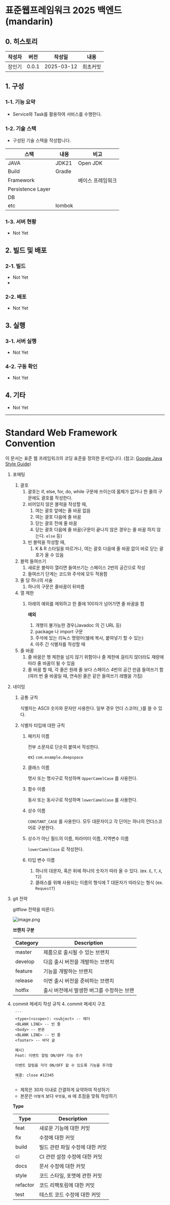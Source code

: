 # 표준웹프레임워크 2025 백엔드(mandarin)

## 0. 히스토리

| 작성자 | 버전  | 작성일        | 내용           |
|-----|-----|------------|--------------|
| 장인기 | 0.0.1 | 2025-03-12 | 최초커밋         |


## 1. 구성

### 1-1. 기능 요약
- Service와 Task를 활용하여 서비스를 수행한다.

### 1-2. 기술 스택
- 구성된 기술 스택을 작성합니다.

| 스택                | 내용                            | 비고        |
|-------------------|-------------------------------|-----------|
| JAVA              | JDK21                         | Open JDK  |
| Build             | Gradle                        |           |
| Framework         |              | 베이스 프레임워크 |
| Persistence Layer |                  |           |
| DB                |        |           |
| etc               | lombok         |           |

### 1-3. 서버 현황
- Not Yet

## 2. 빌드 및 배포

### 2-1. 빌드
- Not Yet
- 
### 2-2. 배포
- Not Yet

## 3. 실행

### 3-1. 서버 실행
- Not Yet

### 4-2. 구동 확인
- Not Yet

## 4. 기타
- Not Yet

---

# Standard Web Framework Convention

이 문서는 표준 웹 프레임워크의 코딩 표준을 정의한 문서입니다. (참고: [Google Java Style Guide](https://google.github.io/styleguide/javaguide.html))

1. 포매팅
    1. 괄호
        1. 괄호는 if, else, for, do, while 구문에 쓰이는데 몸체가 없거나 한 줄의 구문에도 괄호를 작성한다.
        2. 비어있지 않은 블럭을 작성할 때,
            1. 여는 괄호 앞에는 줄 바꿈 없음
            2. 여는 괄호 다음에 줄 바꿈
            3. 닫는 괄호 전에 줄 바꿈
            4. 닫는 괄호 다음에 줄 바꿈(구문이 끝나지 않은 경우는 줄 바꿈 하지 않는다. `else` 등)
        3. 빈 블럭을 작성할 때,
            1. K & R 스타일을 따르거나, 여는 괄호 다음에 줄 바꿈 없이 바로 닫는 괄호가 올 수 있음
    2. 블럭 들여쓰기
        1. 새로운 블럭이 열리면 들여쓰기는 스페이스 2번의 공간으로 작성
        2. 들여쓰기 단계는 코드와 주석에 모두 적용함
    3. 줄 당 하나의 서술
        1. 하나의 구문은 줄바꿈이 뒤따름
    4. 열 제한
        1. 아래의 예외를 제외하고 한 줄에 100자가 넘어가면 줄 바꿈을 함
            
            **예외**
            
            1. 개행이 불가능한 경우(Javadoc 의 긴 URL 등)
            2. package 나 import 구문
            3. 주석에 있는 리눅스 명령어(쉘에 복사, 붙여넣기 할 수 있는)
            4. 아주 긴 식별자를 작성할 때
    5. 줄 바꿈
        1. 줄 바꿈은 행 제한을 넘지 않기 위함이나 줄 제한에 걸리지 않더라도 재량에 따라 줄 바꿈이 될 수 있음
        2. 줄 바꿈 할 때, 각 줄은 원래 줄 보다 스페이스 4번의 공간 만큼 들여쓰기 함(여러 번 줄 바꿈일 때, 연속된 줄은 같은 들여쓰기 레벨을 가짐)
2. 네이밍
    1. 공통 규칙
        
        식별자는 ASCII 숫자와 문자만 사용한다. 일부 경우 언더 스코어(`_`)를 쓸 수 있다.
        
    2. 식별자 타입에 대한 규칙
        1. 패키지 이름
            
            전부 소문자로 단순히 붙여서 작성한다. 
            
            ex) `com.example.deepspace` 
            
        2. 클래스 이름
            
            명사 또는 명사구로 작성하며 `UpperCamelCase` 를 사용한다.
            
        3. 함수 이름
            
            동사 또는 동사구로 작성하며 `lowerCamelCase` 를 사용한다.
            
        4. 상수 이름
            
            `CONSTANT_CASE` 를 사용한다. 모두 대문자이고 각 단어는 하나의 언더스코어로 구분한다.
            
        5. 상수가 아닌 필드의 이름, 파라미터 이름, 지역변수 이름
            
            `lowerCamelCase` 로 작성한다.
            
        6. 타입 변수 이름
            1. 하나의 대문자, 혹은 뒤에 하나의 숫자가 따라 올 수 있다. (ex. `E`, `T`, `X`, `T2`)
            2. 클래스를 위해 사용되는 이름의 형식에 T 대문자가 따라오는 형식 (ex. `RequestT`)
3. git 전략
    
    gitflow 전략을 따른다.
    
    ![image.png](https://www.abtasty.com/wp-content/uploads/gitflow-branching-strategy.png)
   
    
    **브랜치 구분**
    
    | Category | Description |
    | --- | --- |
   | master | 제품으로 출시될 수 있는 브랜치 |
    | develop | 다음 출시 버전을 개발하는 브랜치 |
    | feature | 기능을 개발하는 브랜치 |
    | release | 이번 출시 버전을 준비하는 브랜치 |
    | hotfix | 출시 버전에서 발생한 버그를 수정하는 브랜 |
5. commit 메세지 작성 규칙
    4. commit 메세지 구조
        
        ```
        <type>(<scope>): <subject> -- 헤더
        <BLANK LINE> -- 빈 줄
        <body> -- 본문
        <BLANK LINE> -- 빈 줄
        <footer> -- 바닥 글
        
        예시)
        Feat: 이벤트 알림 ON/OFF 기능 추가
        
        이벤트 알림을 각각 ON/OFF 할 수 있도록 기능을 추가함
        
        해결: close #12345
        ```
        
    - 제목은 30자 이내로 간결하게 요약하여 작성하기
    - 본문은 `어떻게` 보다 `무엇을`, `왜` 에 초점을 맞춰 작성하기
    
    **Type**
    
    | Type | Description |
    | --- | --- |
    | feat | 새로운 기능에 대한 커밋 |
    | fix  | 수정에 대한 커밋 |
    | build  | 빌드 관련 파일 수정에 대한 커밋 |
    | ci  | CI 관련 설정 수정에 대한 커밋 |
    | docs  | 문서 수정에 대한 커밋 |
    | style  | 코드 스타일, 포맷에 관한 커밋 |
    | refactor  | 코드 리팩토링에 대한 커밋 |
    | test  | 테스트 코드 수정에 대한 커밋 |

